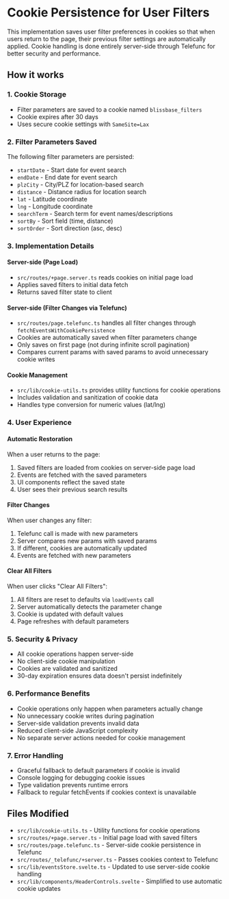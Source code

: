 # Cookie Persistence for User Filters

This implementation saves user filter preferences in cookies so that when users return to the page, their previous filter settings are automatically applied. Cookie handling is done entirely server-side through Telefunc for better security and performance.

## How it works

### 1. Cookie Storage

- Filter parameters are saved to a cookie named `blissbase_filters`
- Cookie expires after 30 days
- Uses secure cookie settings with `SameSite=Lax`

### 2. Filter Parameters Saved

The following filter parameters are persisted:

- `startDate` - Start date for event search
- `endDate` - End date for event search
- `plzCity` - City/PLZ for location-based search
- `distance` - Distance radius for location search
- `lat` - Latitude coordinate
- `lng` - Longitude coordinate
- `searchTerm` - Search term for event names/descriptions
- `sortBy` - Sort field (time, distance)
- `sortOrder` - Sort direction (asc, desc)

### 3. Implementation Details

#### Server-side (Page Load)

- `src/routes/+page.server.ts` reads cookies on initial page load
- Applies saved filters to initial data fetch
- Returns saved filter state to client

#### Server-side (Filter Changes via Telefunc)

- `src/routes/page.telefunc.ts` handles all filter changes through `fetchEventsWithCookiePersistence`
- Cookies are automatically saved when filter parameters change
- Only saves on first page (not during infinite scroll pagination)
- Compares current params with saved params to avoid unnecessary cookie writes

#### Cookie Management

- `src/lib/cookie-utils.ts` provides utility functions for cookie operations
- Includes validation and sanitization of cookie data
- Handles type conversion for numeric values (lat/lng)

### 4. User Experience

#### Automatic Restoration

When a user returns to the page:

1. Saved filters are loaded from cookies on server-side page load
2. Events are fetched with the saved parameters
3. UI components reflect the saved state
4. User sees their previous search results

#### Filter Changes

When user changes any filter:

1. Telefunc call is made with new parameters
2. Server compares new params with saved params
3. If different, cookies are automatically updated
4. Events are fetched with new parameters

#### Clear All Filters

When user clicks "Clear All Filters":

1. All filters are reset to defaults via `loadEvents` call
2. Server automatically detects the parameter change
3. Cookie is updated with default values
4. Page refreshes with default parameters

### 5. Security & Privacy

- All cookie operations happen server-side
- No client-side cookie manipulation
- Cookies are validated and sanitized
- 30-day expiration ensures data doesn't persist indefinitely

### 6. Performance Benefits

- Cookie operations only happen when parameters actually change
- No unnecessary cookie writes during pagination
- Server-side validation prevents invalid data
- Reduced client-side JavaScript complexity
- No separate server actions needed for cookie management

### 7. Error Handling

- Graceful fallback to default parameters if cookie is invalid
- Console logging for debugging cookie issues
- Type validation prevents runtime errors
- Fallback to regular fetchEvents if cookies context is unavailable

## Files Modified

- `src/lib/cookie-utils.ts` - Utility functions for cookie operations
- `src/routes/+page.server.ts` - Initial page load with saved filters
- `src/routes/page.telefunc.ts` - Server-side cookie persistence in Telefunc
- `src/routes/_telefunc/+server.ts` - Passes cookies context to Telefunc
- `src/lib/eventsStore.svelte.ts` - Updated to use server-side cookie handling
- `src/lib/components/HeaderControls.svelte` - Simplified to use automatic cookie updates
